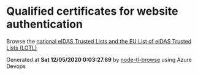 # Qualified certificates for website authentication 
 Browse the [national eIDAS Trusted Lists and the EU List of eIDAS Trusted Lists (LOTL)](https://webgate.ec.europa.eu/tl-browser/#/) 
 
 
Generated at **Sat 12/05/2020  0:03:27.69** by [node-tl-browse](https://github.com/ymedlop/node-tl-browser) using Azure Devops 
